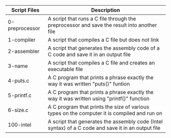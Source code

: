 
| Script Files | Description |
| ----------- | ----------- |
| 0-preprocessor |  A script that runs a C file through the preprocessor and save the result into another file |
| 1-compiler | A script that compiles a C file but does not link |
| 2-assembler | A script that generates the assembly code of a C code and save it in an output file |
| 3-name | A script that compiles a C file and creates an executable file |
| 4-puts.c | A C program that prints a phrase exactly the way it was written "puts()" funtion |
| 5-printf.c | A C program that prints a phrase exactly the way it was written using "printf()" function |
| 6-size.c | A C program that prints the size of various types on the computer it is compiled and run on |
| 100-intel | A script that generates the assembly code (Intel syntax) of a C code and save it in an output file|

